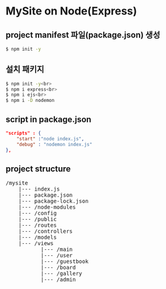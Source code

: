# MySite on Node(Express)

## project manifest 파일(package.json) 생성
```bash
$ npm init -y
```

## 설치 패키지
```bash
$ npm init -y<br>
$ npm i express<br>
$ npm i ejs<br>
$ npm i -D nodemon
```

## script in package.json
```JSON
"scripts" : {
    "start" :"node index.js",
    "debug" : "nodemon index.js"
},
```

## project structure
<pre>
/mysite
    |--- index.js
    |--- package.json
    |--- package-lock.json
    |--- /node-modules
    |--- /config
    |--- /public
    |--- /routes
    |--- /controllers
    |--- /models
    |--- /views
           |--- /main
           |--- /user
           |--- /guestbook
           |--- /board
           |--- /gallery
           |--- /admin
</pre>